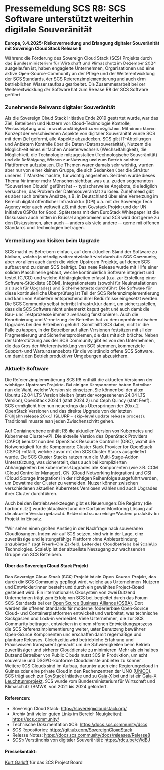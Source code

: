 # Pressemeldung SCS R8: SCS Software unterstützt weiterhin digitale Souveränität

**Europa, 9.4.2025: Risikovermeidung und Erlangung digitaler Souveränität mit Sovereign Cloud Stack Release 8**

Während die Förderung des Sovereign Cloud Stack (SCS) Projekts durch das Bundesministerium für Wirtschaft und Klimaschutz im Dezember 2024 ausgelaufen ist, haben engagierte Unternehmen, Organisationen und eine aktive Open-Source-Community an der Pflege und der Weiterentwicklung der SCS Standards, der SCS Referenzimplementierung und auch dem betrieblichen Wissensaufbau gearbeitet. Die Zusammenarbeit bei der Weiterentwicklung der Software hat zum Release R8 der SCS Software geführt.

### Zunehmende Relevanz digitaler Souveränität

Als die Sovereign Cloud Stack Initiative Ende 2019 gestartet wurde, war das Ziel, Betreibern und Nutzern von Cloud-Technologie Kontrolle, Wertschöpfung und Innovationsfähigkeit zu ermöglichen. Mit einem klaren Konzept der verschiedenen Aspekte von digitaler Souveränität wurde SCS mit dem Ziel geformt, alle Aspekte abzudecken. SCS gibt IT-Abteilungen und Anbietern Kontrolle über die Daten (Datensouveränität), Nutzern die Möglichkeit eines einfachen Anbieterwechsels (Wechselfähigkeit), die Möglichkeit, die Technologie mitzugestalten (Technologische Souveränität) und die Befähigung, Wissen zur Nutzung und zum Betrieb solcher Plattformen aufzubauen. Die Themen waren damals sehr wichtig, wurden aber nur von einer kleinen Gruppe, die sich Gedanken über die Struktur unseres IT Marktes machte, für wichtig angesehen. Seitdem wurde dieses Thema für immer mehr Menschen sichtbar, was u.a. zu den sogenannten "Souveränen Clouds" geführt hat -- typischerweise Angebote, die lediglich versuchen, das Problem der Datensouveränität zu lösen. Zunehmend gibt es aber auch breitere Ansätze, z.B. in Deutschland über eine Vernetzung im Bereich digital öffentlicher Infrastruktur (DPI) u.a. mit der Sovereign Tech Agency oder auch weltweit z.B. mit dem Govstack Projekt und der UN Initiative OSPOs for Good. Spätestens mit dem EuroStack Whitepaper ist die Diskussion auch mitten in Brüssel angekommen und SCS wird dort gerne zu den Diskussionen, aber auch -- anders als viele andere -- gerne mit offenen Standards und Technologien beitragen.

### Vermeidung von Risiken beim Upgrade

SCS macht es Betreibern einfach, auf dem aktuellen Stand der Software zu bleiben, welche ja ständig weiterentwickelt wird durch die SCS Community, aber vor allem auch durch die vielen Upstream Projekte, auf denen SCS aufbaut und zu denen SCS beiträgt. Das neue Release wurde mit Hilfe einer soliden Maschinerie gebaut, welche kontinuierlich Software integriert und testet (CI/CD) und welche Abhängigkeiten erfasst (u.a. zur Erstellung einer Software-Stückliste SBOM), Integrationstests (sowohl für Neuinstallationen als auch für Upgrades) und Sicherheitstests durchführt. Die Software für diese kontinuierliche Überprüfung ist Teil der SCS Referenzimplementierung und kann von Anbietern entsprechend ihrer Bedürfnisse eingesetzt werden. Die SCS  Community selbst betreibt Infrastruktur damit, um sicherzustellen, dass die SCS Software nicht unbemerkt kaputt geht und auch damit die Bau- und Testprozesse immer zuverlässig funktionieren. Auch die Koordinierung und Vernetzung der Betreiber hat zu den unproblematischen Upgrades bei den Betreibern geführt. Somit hilft SCS dabei, nicht in die Falle zu tappen, in der Betreiber auf alten Versionen festsitzen mit all der Fragmentierung und Sicherheitsproblemen, die das mit sich brächte. Neben der Unterstützung aus der SCS Community gibt es von den Unternehmen, die das Gros der Weiterentwicklung von SCS stemmen, kommerzielle Support- und Wartungsangebote für die vollständig offene SCS Software, um damit den Betrieb produktiver Umgebungen abzusichern.

### Aktuelle Software

Die Referenzimplementierung SCS R8 enthält die aktuellen Versionen der wichtigen Upstream Projekte. Bei einigen Komponenten haben Betreiber nun die Wahl, welche Version sie einsetzen. Sie können bei der alten Ubuntu 22.04 LTS Version bleiben (statt der vorgesehenen 24.04 LTS Version), OpenStack 2024.1 (statt 2024.2) und Ceph Quincy (statt Reef). SCS ermöglicht hier nun neuerdings das Überspringen der 20xx.2 OpenStack Versionen und das direkte Upgrade von der letzten Frühjahrsrelease 20xx.1 (SLURP = skip-level update release process). Traditionell musste man jeden Zwischenschritt gehen.

Auf Containerebene enthält R8 die aktuellen Version von Kubernetes und Kubernetes Cluster-API. Die aktuelle Version des OpenStack Providers (CAPO) benutzt nun den OpenStack Resource Controller (ORC), womit die Notwendigkeit für die Komponente Cluster Stack Provider for OpenStack (CSPO) entfällt, welche zuvor mit den SCS Cluster Stacks ausgeliefert wurde. Die SCS Cluster Stacks nutzen nun die Multi-Stage-Addon Unterstützung, was sicherstellt, dass auch bei komplizierten Abhängigkeiten bei Kubernetes-Upgrades alle Komponenten (wie z.B. CCM (Cloud Controller Manager), CNI (Cloud Networking Integration) und CSI (Cloud Storage Integration) in der richtigen Reihenfolge ausgeführt werden, um Downtime der Cluster zu vermeiden. Nutzer können zwischen verschiedenen aktuellen Kubernetes Versionen wählen und auch Upgrades ihrer Cluster durchführen.

Auch bei den Betriebswerkzeugen gibt es Neuerungen: Die Registry (die harbor nutzt) wurde aktualisiert und die Container Monitoring Lösung auf die aktuelle Version gebracht. Beide sind schon einige Wochen produktiv im Projekt im Einsatz.

"Wir sehen einen großen Anstieg in der Nachfrage nach souveränen Cloudlösungen. Indem wir auf SCS setzen, sind wir in der Lage, eine zuverlässige und leistungsfähige Plattform ohne Anbieterbindung anzubieten." sagt Freerk-Ole Zakfeld, Leiter des Cloudbetriebs bei ScaleUp Technologies. ScaleUp ist der aktuellste Neuzugang zur wachsenden Gruppe von SCS Betreibern.

#### Über das Sovereign Cloud Stack Projekt

Das Sovereign Cloud Stack (SCS) Projekt ist ein Open-Source-Projekt, das durch die SCS Community gepflegt wird, welche aus Unternehmen, Nutzern und Entwickler:innen besteht und durch ein gewähltes Project-Board gesteuert wird. Ein internationales Ökosystem von zwei Dutzend Unternehmen trägt zum Erfolg von SCS bei, begleitet durch das Forum SCS-Standards bei der [Open Source Business Alliance (OSBA)](https://osb-alliance.de/). Dort werden die offenen Standards für moderne, föderierbare Open-Source Cloud- und Containerplattformen entwickelt und verbreitet, was technische Sackgassen und Lock-in vermeidet. Viele Unternehmen, die zur SCS Community beitragen, entwickeln in einem offenen Entwicklungsprozess die SCS Referenzimplementierung weiter, unter Benutzung bewährter Open-Source Komponenten und erschaffen damit regelmäßige und planbare Releases. Gleichzeitig wird betriebliche Erfahrung und Praxiswissen transparent gemacht um die Schwierigkeiten beim Betrieb zuverlässiger und sicherer Clouddienste zu minimieren. Mehr als ein halbes Dutzend Betreiber von Public Clouds nutzt SCS in Produktion, um echt souveräne und DSGVO-konforme Clouddienste anbieten zu können. Weitere SCS Clouds sind im Aufbau, darunter auch eine Regierungscloud in Guinea oder eine private Cloud in den Rechenzentren der UNO ([UNICC](https://www.unicc.org/)). SCS trägt auch zur [GovStack](https://www.govstack.global/) Initiative und zu [Gaia-X](https://gaia-x.eu/) bei und ist ein [Gaia-X Leuchtturmprojekt](https://gaia-x.eu/community/lighthouse-projects/). SCS wurde vom Bundesministerium für Wirtschaft und Klimaschutz (BMWK) von 2021 bis 2024 gefördert.

#### Referenzen:

- Sovereign Cloud Stack: <https://sovereigncloudstack.org/>
- Archiv (mit vielen guten Links im Bereich Neuigkeiten): <https://scs.community/>
- Technische Dokumentation SCS: <https://docs.scs.community/docs>
- SCS Repositories: <https://github.com/SovereignCloudStack>
- Release Notes: <https://docs.scs.community/docs/releases/Release8>
- SCS’s Verständnis von digitaler Souveränität: <https://rdcu.be/cWdBJ>

#### Pressekontakt:
[Kurt Garloff](mailto:scs@garloff.de) für das SCS Project Board
